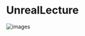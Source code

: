 # UnrealLecture
![images](https://github.com/GhostTeam31k/UnrealLecture/assets/148298741/7d540b18-9607-40ef-9716-046a1d124b31)

